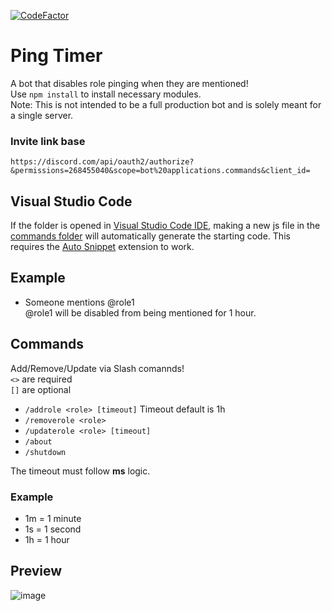 [![CodeFactor](https://www.codefactor.io/repository/github/dumbdemon/ping-timer/badge)](https://www.codefactor.io/repository/github/dumbdemon/ping-timer)

# Ping Timer
A bot that disables role pinging when they are mentioned!<br>
Use ` npm install ` to install necessary modules.<br>
Note: This is not intended to be a full production bot and is solely meant for a single server.<br>

### Invite link base
``` https://discord.com/api/oauth2/authorize?&permissions=268455040&scope=bot%20applications.commands&client_id= ```

## Visual Studio Code
If the folder is opened in [Visual Studio Code IDE](https://code.visualstudio.com/), making a new js file in the [commands folder](https://github.com/dumbdemon/Ping-Timer/tree/main/commands) will automatically generate the starting code. This requires the [Auto Snippet](https://marketplace.visualstudio.com/items?itemName=Gruntfuggly.auto-snippet) extension to work.

## Example
* Someone mentions @role1<br>
@role1 will be disabled from being mentioned for 1 hour.

## Commands
Add/Remove/Update via Slash comannds!<br>
` <> ` are required<br>
` [] ` are optional

* ``` /addrole <role> [timeout] ``` Timeout default is 1h<br>
* ``` /removerole <role> ```<br>
* ``` /updaterole <role> [timeout] ```<br>
* ``` /about ```<br>
* ``` /shutdown ```

The timeout must follow <strong>ms</strong> logic.

### Example
* 1m = 1 minute
* 1s = 1 second
* 1h = 1 hour

## Preview
![image](https://user-images.githubusercontent.com/86435735/184459956-4be46897-a82b-4f23-9cef-14e4c518068b.png)

